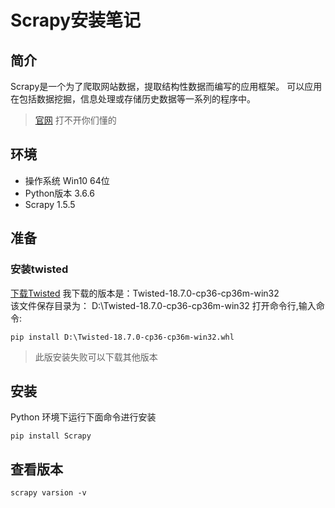 # Scrapy安装笔记
## 简介
Scrapy是一个为了爬取网站数据，提取结构性数据而编写的应用框架。 可以应用在包括数据挖掘，信息处理或存储历史数据等一系列的程序中。
> [官网](https://scrapy.org/) 打不开你们懂的 
## 环境
- 操作系统 Win10 64位
- Python版本 3.6.6
- Scrapy 1.5.5
## 准备
### 安装twisted
[下载Twisted](https://www.lfd.uci.edu/~gohlke/pythonlibs/#twisted)
我下载的版本是：Twisted-18.7.0-cp36-cp36m-win32  
该文件保存目录为：
D:\\Twisted-18.7.0-cp36-cp36m-win32
打开命令行,输入命令:

```
pip install D:\Twisted-18.7.0-cp36-cp36m-win32.whl
```
> 此版安装失败可以下载其他版本
## 安装
Python 环境下运行下面命令进行安装
```
pip install Scrapy
```
## 查看版本
```
scrapy varsion -v
```
